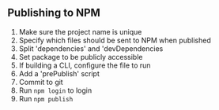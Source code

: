 ## Publishing to NPM

1. Make sure the project name is unique
2. Specify which files should be sent to NPM when published
3. Split 'dependencies' and 'devDependencies
4. Set package to be publicly accessible
5. If building a CLI, configure the file to run
6. Add a 'prePublish' script
7. Commit to git
8. Run `npm login` to login
9. Run `npm publish`
